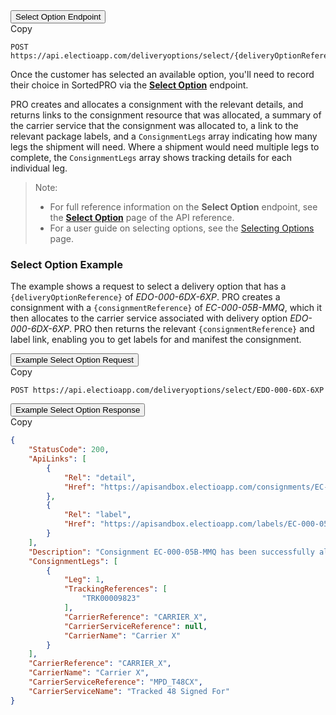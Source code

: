 <div class="tab">
    <button class="staticTabButton">Select Option Endpoint</button>
    <div class="copybutton" onclick="CopyToClipboard(this, 'selectOptionEndpoint')"><span class='glyphicon glyphicon-copy'></span><span class='copy'>Copy</span></div>
</div>

<div id="selectOptionEndpoint" class="staticTabContent" onclick="CopyToClipboard(this, 'selectOptionEndpoint')">

   ```
   POST https://api.electioapp.com/deliveryoptions/select/{deliveryOptionReference}
   ```

</div>  

Once the customer has selected an available option, you'll need to record their choice in SortedPRO via the **[Select Option](https://docs.electioapp.com/#/api/SelectOption)** endpoint. 

PRO creates and allocates a consignment with the relevant details, and returns links to the consignment resource that was allocated, a summary of the carrier service that the consignment was allocated to, a link to the relevant package labels, and a `ConsignmentLegs` array indicating how many legs the shipment will need. Where a shipment would need multiple legs to complete, the `ConsignmentLegs` array shows tracking details for each individual leg.

> <span class="note-header">Note:</span>
> * For full reference information on the <strong>Select Option</strong> endpoint, see the <strong><a href="https://docs.electioapp.com/#/api/SelectOption">Select Option</a></strong> page of the API reference.
> * For a user guide on selecting options, see the [Selecting Options](/pro/api/help/selecting_options.html) page.

### Select Option Example

The example shows a request to select a delivery option that has a `{deliveryOptionReference}` of _EDO-000-6DX-6XP_. PRO creates a consignment with a `{consignmentReference}` of _EC-000-05B-MMQ_, which it then  allocates to the carrier service associated with delivery option _EDO-000-6DX-6XP_. PRO then returns the relevant `{consignmentReference}` and label link, enabling you to get labels for and manifest the consignment.

<div class="tab">
    <button class="staticTabButton">Example Select Option Request</button>
    <div class="copybutton" onclick="CopyToClipboard(this, 'selectOptionRequest')"><span class='glyphicon glyphicon-copy'></span><span class='copy'>Copy</span></div>
</div>

<div id="selectOptionRequest" class="staticTabContent" onclick="CopyToClipboard(this, 'selectOptionRequest')">

   ```
   POST https://api.electioapp.com/deliveryoptions/select/EDO-000-6DX-6XP
   ```

</div>   

<div class="tab">
    <button class="staticTabButton">Example Select Option Response</button>
    <div class="copybutton" onclick="CopyToClipboard(this, 'selectOptionResponse')"><span class='glyphicon glyphicon-copy'></span><span class='copy'>Copy</span></div>
</div>

<div id="selectOptionResponse" class="staticTabContent" onclick="CopyToClipboard(this, 'selectOptionResponse')">

```json
{
    "StatusCode": 200,
    "ApiLinks": [
        {
            "Rel": "detail",
            "Href": "https://apisandbox.electioapp.com/consignments/EC-000-05B-MMQ"
        },
        {
            "Rel": "label",
            "Href": "https://apisandbox.electioapp.com/labels/EC-000-05B-MMQ"
        }
    ],
    "Description": "Consignment EC-000-05B-MMQ has been successfully allocated with Carrier X Tracked 48 Signed For for shipping on 17/06/2019 00:00:00 +00:00",
    "ConsignmentLegs": [
        {
            "Leg": 1,
            "TrackingReferences": [
                "TRK00009823"
            ],
            "CarrierReference": "CARRIER_X",
            "CarrierServiceReference": null,
            "CarrierName": "Carrier X"
        }
    ],
    "CarrierReference": "CARRIER_X",
    "CarrierName": "Carrier X",
    "CarrierServiceReference": "MPD_T48CX",
    "CarrierServiceName": "Tracked 48 Signed For"
}
```

</div> 